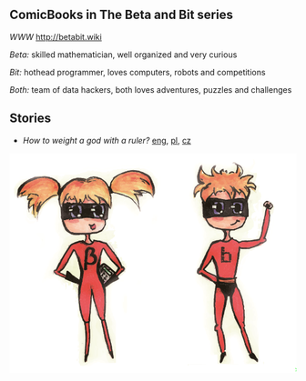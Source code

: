 ## ComicBooks in The Beta and Bit series

*WWW* http://betabit.wiki

*Beta:* skilled mathematician, well organized and very curious

*Bit:* hothead programmer, loves computers, robots and competitions

*Both:* team of data hackers, both loves adventures, puzzles and challenges

## Stories

* _How to weight a god with a ruler?_ [eng](https://github.com/BetaAndBit/ComicBooks/blob/master/en/HeavyDog/HeavyDog.pdf), [pl](https://github.com/BetaAndBit/ComicBooks/blob/master/pl/JakZwazycPsa/JakZwazycPsa.pdf), [cz](https://github.com/BetaAndBit/ComicBooks/blob/master/cz/komiksJakZwazycPsaCzK.pdf)

![The Beta and Bit](buzki.png)
